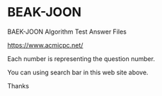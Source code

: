 # BEAK-JOON <br>
BAEK-JOON Algorithm Test Answer Files <br>

https://www.acmicpc.net/ <br>

Each number is representing the question number.<br>

You can using search bar in this web site above.<br>

Thanks
